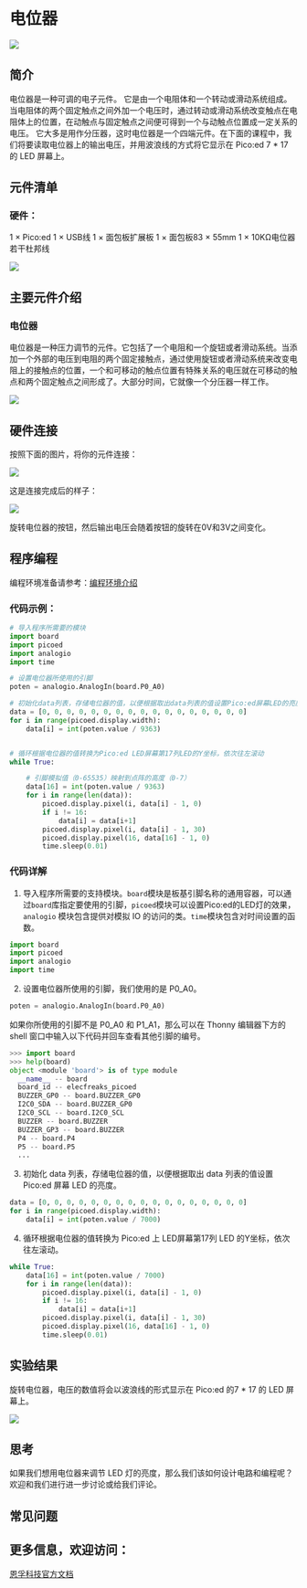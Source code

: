 ﻿---
sidebar_position: 6
sidebar_label: 电位器
---

# 电位器

![](https://wiki-media-ef.oss-cn-hongkong.aliyuncs.com/docs/pico/picoed/circuit-design/picoed-starter-kit/images/pico-ed-starter-kit-case-03-01.png)

## 简介
电位器是一种可调的电子元件。 它是由一个电阻体和一个转动或滑动系统组成。 当电阻体的两个固定触点之间外加一个电压时，通过转动或滑动系统改变触点在电阻体上的位置，在动触点与固定触点之间便可得到一个与动触点位置成一定关系的电压。 它大多是用作分压器，这时电位器是一个四端元件。在下面的课程中，我们将要读取电位器上的输出电压，并用波浪线的方式将它显示在 Pico:ed 7 * 17 的 LED 屏幕上。

## 元件清单

### 硬件：
1 × Pico:ed
1 × USB线
1 × 面包板扩展板
1 × 面包板83 × 55mm
1 × 10KΩ电位器
若干杜邦线

![](https://wiki-media-ef.oss-cn-hongkong.aliyuncs.com/docs/pico/picoed/circuit-design/picoed-starter-kit/images/pico-ed-starter-kit-case-03-02.png)

## 主要元件介绍

### 电位器
电位器是一种压力调节的元件。它包括了一个电阻和一个旋钮或者滑动系统。当添加一个外部的电压到电阻的两个固定接触点，通过使用旋钮或者滑动系统来改变电阻上的接触点的位置，一个和可移动的触点位置有特殊关系的电压就在可移动的触点和两个固定触点之间形成了。大部分时间，它就像一个分压器一样工作。

![](https://wiki-media-ef.oss-cn-hongkong.aliyuncs.com/docs/pico/picoed/circuit-design/picoed-starter-kit/images/pico-ed-starter-kit-case-03-03.png)

## 硬件连接
按照下面的图片，将你的元件连接：

![](https://wiki-media-ef.oss-cn-hongkong.aliyuncs.com/docs/pico/picoed/circuit-design/picoed-starter-kit/images/pico-ed-starter-kit-case-03-04.png)

这是连接完成后的样子：

![](https://wiki-media-ef.oss-cn-hongkong.aliyuncs.com/docs/pico/picoed/circuit-design/picoed-starter-kit/images/pico-ed-starter-kit-case-03-05.png)

旋转电位器的按钮，然后输出电压会随着按钮的旋转在0V和3V之间变化。

## 程序编程
编程环境准备请参考：[编程环境介绍](https://www.yuque.com/elecfreaks-learn/picoed/er7nuh)

### 代码示例：
```python
# 导入程序所需要的模块
import board
import picoed
import analogio
import time

# 设置电位器所使用的引脚
poten = analogio.AnalogIn(board.P0_A0)

# 初始化data列表，存储电位器的值，以便根据取出data列表的值设置Pico:ed屏幕LED的亮度
data = [0, 0, 0, 0, 0, 0, 0, 0, 0, 0, 0, 0, 0, 0, 0, 0, 0]
for i in range(picoed.display.width):
    data[i] = int(poten.value / 9363)


# 循环根据电位器的值转换为Pico:ed LED屏幕第17列LED的Y坐标，依次往左滚动
while True:

    # 引脚模拟值（0-65535）映射到点阵的高度（0-7）
    data[16] = int(poten.value / 9363)
    for i in range(len(data)):
        picoed.display.pixel(i, data[i] - 1, 0)
        if i != 16:
            data[i] = data[i+1]
        picoed.display.pixel(i, data[i] - 1, 30)
        picoed.display.pixel(16, data[16] - 1, 0)
        time.sleep(0.01)
```

### 代码详解

1. 导入程序所需要的支持模块。`board`模块是板基引脚名称的通用容器，可以通过`board`库指定要使用的引脚，`picoed`模块可以设置Pico:ed的LED灯的效果， `analogio` 模块包含提供对模拟 IO 的访问的类。`time`模块包含对时间设置的函数。
```python
import board
import picoed
import analogio
import time
```

2. 设置电位器所使用的引脚，我们使用的是 P0_A0。
```python
poten = analogio.AnalogIn(board.P0_A0)
```
如果你所使用的引脚不是 P0_A0 和 P1_A1，那么可以在 Thonny 编辑器下方的 shell 窗口中输入以下代码并回车查看其他引脚的编号。
```python
>>> import board
>>> help(board)
object <module 'board'> is of type module
  __name__ -- board
  board_id -- elecfreaks_picoed
  BUZZER_GP0 -- board.BUZZER_GP0
  I2C0_SDA -- board.BUZZER_GP0
  I2C0_SCL -- board.I2C0_SCL
  BUZZER -- board.BUZZER
  BUZZER_GP3 -- board.BUZZER
  P4 -- board.P4
  P5 -- board.P5
  ...
```

3. 初始化 data 列表，存储电位器的值，以便根据取出 data 列表的值设置 Pico:ed 屏幕 LED 的亮度。
```python
data = [0, 0, 0, 0, 0, 0, 0, 0, 0, 0, 0, 0, 0, 0, 0, 0, 0]
for i in range(picoed.display.width):
    data[i] = int(poten.value / 7000)

```

4. 循环根据电位器的值转换为 Pico:ed 上 LED屏幕第17列 LED 的Y坐标，依次往左滚动。
```python
while True:
    data[16] = int(poten.value / 7000)
    for i in range(len(data)):
        picoed.display.pixel(i, data[i] - 1, 0)
        if i != 16:
            data[i] = data[i+1]
        picoed.display.pixel(i, data[i] - 1, 30)
        picoed.display.pixel(16, data[16] - 1, 0)
        time.sleep(0.01)
```

## 实验结果
旋转电位器，电压的数值将会以波浪线的形式显示在 Pico:ed 的7 * 17 的 LED 屏幕上。

![](https://wiki-media-ef.oss-cn-hongkong.aliyuncs.com/docs/pico/picoed/circuit-design/picoed-starter-kit/images/pico-ed-starter-kit-case-03.gif)

## 思考
如果我们想用电位器来调节 LED 灯的亮度，那么我们该如何设计电路和编程呢？欢迎和我们进行进一步讨论或给我们评论。

## 常见问题

## 更多信息，欢迎访问：
[恩孚科技官方文档](https://www.elecfreaks.com/learn-en/)
